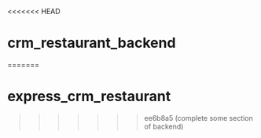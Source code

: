 <<<<<<< HEAD
# crm_restaurant_backend
=======
# express_crm_restaurant
>>>>>>> ee6b8a5 (complete some section of backend)
